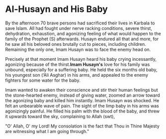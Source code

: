 Al-Husayn and His Baby
======================

By the afternoon 70 brave persons had sacrificed their lives in Karbala
to save Islam. All had fought under nerve racking conditions, severe
thirst, dehydration, exhaustion, and agonizing feeling of what would
happen to the family of the Prophet (S) afterwards. Husayn endured all
that and more, for he saw all his beloved ones brutally cut to pieces,
including children. Remaining the only one, Imam Husayn was to face the
enemy head on.

Precisely at that moment Imam Husayn heard his baby crying incessantly,
agonizing because of the thirst.**Imam Husayn's** love for his family
was unbound, especially for a suffering baby. He held the six months old
baby, his youngest son (‘Ali Asghar) in his arms, and appealed to the
enemy fighters for some water for the baby.

Imam wanted to awaken their conscience and stir their human feelings but
the stone-hearted enemy, instead of giving water, zoomed an arrow toward
the agonizing baby and killed him instantly. Imam Husayn was shocked. He
felt an unbearable wave of pain. The sight of the limp baby in his arms
was agonizingly painful. He filled his palm with the blood of the baby,
and threw it upwards toward the sky, complaining to Allah (swt),

"O' Allah, O' my Lord! My consolation is the fact that Thou in Thine
Majesty are witnessing what I am going through."


